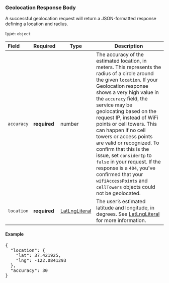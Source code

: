 <!--- This is a generated file, do not edit! -->
<!--- [START maps_http_schema_geolocationv1geolocatepostresponsebody] -->
<h3 class="schema-object" id="GeolocationV1GeolocatePostResponseBody">Geolocation Response Body</h3>

A successful geolocation request will return a JSON-formatted response defining a location and radius.

type: `object`

| Field      | Required     | Type                                            | Description                                                                                                                                                                                                                                                                                                                                                                                                                                                                                                                                                                                  |
| :--------- | ------------ | ----------------------------------------------- | -------------------------------------------------------------------------------------------------------------------------------------------------------------------------------------------------------------------------------------------------------------------------------------------------------------------------------------------------------------------------------------------------------------------------------------------------------------------------------------------------------------------------------------------------------------------------------------------- |
| `accuracy` | **required** | number                                          | The accuracy of the estimated location, in meters. This represents the radius of a circle around the given `location`. If your Geolocation response shows a very high value in the `accuracy` field, the service may be geolocating based on the  request IP, instead of WiFi points or cell towers. This can happen if no cell towers or access points are valid or recognized. To confirm that this is the issue, set `considerIp` to `false` in your request. If the response is a `404`, you've confirmed that your `wifiAccessPoints` and `cellTowers` objects could not be geolocated. |
| `location` | **required** | [LatLngLiteral](#LatLngLiteral "LatLngLiteral") | The user’s estimated latitude and longitude, in degrees. See [LatLngLiteral](#LatLngLiteral "LatLngLiteral") for more information.                                                                                                                                                                                                                                                                                                                                                                                                                                                           |

<h4 class="schema-object-example" id="GeolocationV1GeolocatePostResponseBody-example">Example</h4>

<pre class="notranslate lang-json prettyprint">{
  "location": {
    "lat": 37.421925,
    "lng": -122.0841293
  },
  "accuracy": 30
}</pre>

<!--- [END maps_http_schema_geolocationv1geolocatepostresponsebody] -->